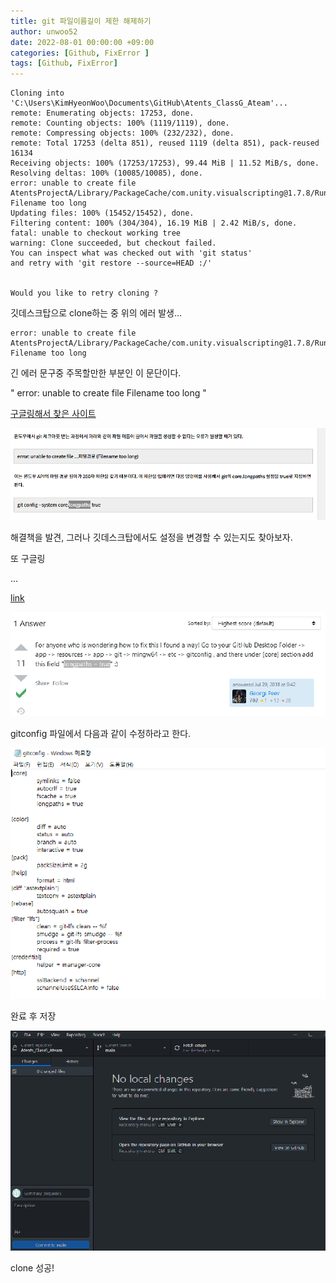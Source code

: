 ```yaml
---
title: git 파일이름길이 제한 해제하기
author: unwoo52
date: 2022-08-01 00:00:00 +09:00
categories: [Github, FixError ]
tags: [Github, FixError]
---
```



```
Cloning into 'C:\Users\KimHyeonWoo\Documents\GitHub\Atents_ClassG_Ateam'...
remote: Enumerating objects: 17253, done.        
remote: Counting objects: 100% (1119/1119), done.        
remote: Compressing objects: 100% (232/232), done.        
remote: Total 17253 (delta 851), reused 1119 (delta 851), pack-reused 16134        
Receiving objects: 100% (17253/17253), 99.44 MiB | 11.52 MiB/s, done.
Resolving deltas: 100% (10085/10085), done.
error: unable to create file AtentsProjectA/Library/PackageCache/com.unity.visualscripting@1.7.8/Runtime/VisualScripting.Core/Events/MessageListeners/MonoBehaviourMessageListeners/UnityOnControllerColliderHitMessageListener.cs.meta: Filename too long
Updating files: 100% (15452/15452), done.
Filtering content: 100% (304/304), 16.19 MiB | 2.42 MiB/s, done.
fatal: unable to checkout working tree
warning: Clone succeeded, but checkout failed.
You can inspect what was checked out with 'git status'
and retry with 'git restore --source=HEAD :/'


Would you like to retry cloning ?
```

깃데스크탑으로 clone하는 중 위의 에러 발생...

```
error: unable to create file AtentsProjectA/Library/PackageCache/com.unity.visualscripting@1.7.8/Runtime/VisualScripting.Core/Events/MessageListeners/MonoBehaviourMessageListeners/UnityOnControllerColliderHitMessageListener.cs.meta: Filename too long
```

긴 에러 문구중 주목할만한 부분인 이 문단이다.

" error: unable to create file Filename too long "

[구글링해서 찾은 사이트](https://javacan.tistory.com/entry/window-git-filename-too-long-error)

![imagename](/assets/image/Github/FixError2/001.png)

해결책을 발견, 그러나 깃데스크탑에서도 설정을 변경할 수 있는지도 찾아보자.

또 구글링

...

[link](https://javacan.tistory.com/entry/window-git-filename-too-long-error)

![imagename](/assets/image/Github/FixError2/002.png)

gitconfig 파일에서 다음과 같이 수정하라고 한다.

![imagename](/assets/image/Github/FixError2/003.png)

완료 후 저장

![imagename](/assets/image/Github/FixError2/004.png)

clone 성공!
